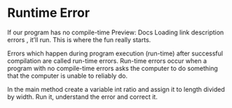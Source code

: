 # Runtime Error

If our program has no compile-time
Preview: Docs Loading link description
errors
, it’ll run. This is where the fun really starts.

Errors which happen during program execution (run-time) after successful compilation are called run-time errors. Run-time errors occur when a program with no compile-time errors asks the computer to do something that the computer is unable to reliably do.

In the main method create a variable int ratio and assign it to length divided by width. Run it, understand the error and correct it.
